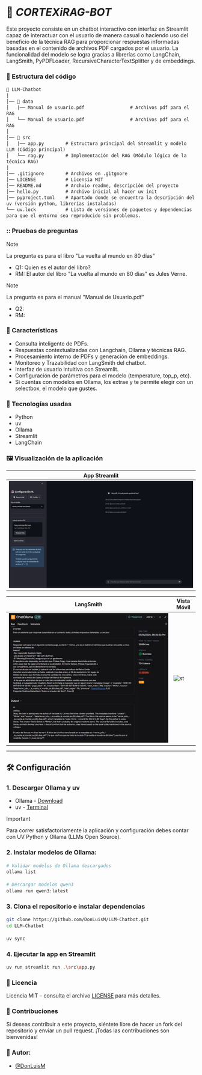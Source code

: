 # :brain: _CORTEXiRAG-BOT_
Este proyecto  consiste en un chatbot interactivo con interfaz en Streamlit capaz de interactuar con el usuario de manera casual o haciendo uso del beneficio de la técnica RAG para proporcionar respuestas informadas basadas en el contenido de archivos PDF cargados por el usuario. La funcionalidad del modelo se logra gracias a librerías como LangChain, LangSmith, PyPDFLoader, RecursiveCharacterTextSplitter y de embeddings.

### :file_folder: Estructura del código
```
📁 LLM-Chatbot
|
│── 📁 data
│   |── Manual de usuario.pdf                 # Archivos pdf para el RAG
│   └── Manual de usuario.pdf                 # Archivos pdf para el RAG
│
│── 📁 src
│   |── app.py        # Estructura principal del Streamlit y modelo LLM (Código principal)
│   └── rag.py        # Implementación del RAG (Módulo lógica de la técnica RAG)
|
│── .gitignore        # Archivos en .gitgnore
│── LICENSE           # Licensia MIT
│── README.md         # Archvio readme, descripción del proyecto
│── hello.py          # Archivo inicial al hacer uv init
│── pyproject.toml    # Apartado donde se encuentra la descripción del uv (versión python, librerías instaladas)
└── uv.lock           # Lista de versiones de paquetes y dependencias para que el entorno sea reproducido sin problemas.
```


### :: Pruebas de preguntas
> [!NOTE]
> La pregunta es para el libro "La vuelta al mundo en 80 días"
- Q1: Quien es el autor del libro?
- RM: El autor del libro "La vuelta al mundo en 80 días" es Jules Verne.

> [!NOTE]
> La pregunta es para el manual "Manual de Usuario.pdf"
- Q2:
- RM: 

### :dart: Características
- Consulta inteligente de PDFs.
- Respuestas contextualizadas con Langchain, Ollama y técnicas RAG.
- Procesamiento interno de PDFs y generación de embeddings.
- Monitoreo y Trazabilidad con LangSmith del chatbot.
- Interfaz de usuario intuitiva con Streamlit.
- Configuración de parámetros para el modelo (temperature, top_p, etc).
- Si cuentas con modelos en Ollama, los extrae y te permite elegir con un selectbox, el modelo que gustes.

### :rocket: Tecnologías usadas
- Python
- uv
- Ollama
- Streamlit
- LangChain

### :framed_picture: Visualización de la aplicación

| App Streamlit |
|-----------|
| ![InterfazST](./data/Interfaz_ST.jpg) |

| LangSmith | Vista Móvil |
|------------------|-------------|
| ![LangSmith](./data/validacion_LangSmith.jpg) | ![st](./data/) |

---
## :hammer_and_wrench: Configuración

### 1. Descargar Ollama y uv
- Ollama - [Download](https://ollama.com/)
- uv - [Terminal](https://docs.astral.sh/uv/#__tabbed_1_1)
> [!IMPORTANT]
> Para correr satisfactoriamente la aplicación y configuración debes contar con UV Python y Ollama (LLMs Open Source).

### 2. Instalar modelos de Ollama:
```bash
# Validar modelos de Ollama descargados
ollama list

# Descargar modelos qwen3
ollama run qwen3:latest
```

### 3. Clona el repositorio e instalar dependencias
```bash
git clone https://github.com/DonLuisM/LLM-Chatbot.git
cd LLM-Chatbot

uv sync
```

### 4. Ejecutar la app en Streamlit
```bash
uv run streamlit run .\src\app.py 
```

### :scroll: Licencia
Licencia MIT – consulta el archivo [LICENSE](./LICENSE) para más detalles.

### :handshake: Contribuciones
Si deseas contribuir a este proyecto, siéntete libre de hacer un fork del repositorio y enviar un pull request. ¡Todas las contribuciones son bienvenidas!

### :busts_in_silhouette: Autor:
- [@DonLuisM](https://github.com/DonLuisM)
